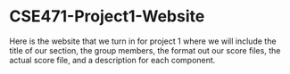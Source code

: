# CSE471-Project1-Website
Here is the website that we turn in for project 1 where we will include the title of our section, the group members, the format out our score files, the actual score file, and a description for each component. 
